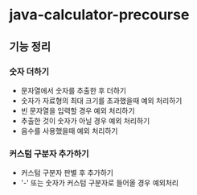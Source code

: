 # java-calculator-precourse

## 기능 정리

### 숫자 더하기
- 문자열에서 숫자를 추출한 후 더하기
- 숫자가 자료형의 최대 크기를 초과했을때 예외 처리하기
- 빈 문자열을 입력할 경우 예외 처리하기
- 추출한 것이 숫자가 아닐 경우 예외 처리하기
- 음수를 사용했을때 예외 처리하기

### 커스텀 구분자 추가하기
- 커스텀 구분자 판별 후 추가하기
- '-' 또는 숫자가 커스텀 구분자로 들어올 경우 예외처리